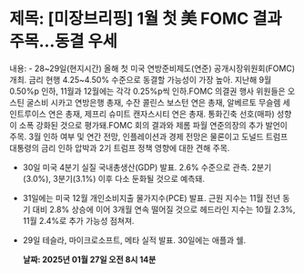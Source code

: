 # **제목: [미장브리핑] 1월 첫 美 FOMC 결과 주목…동결 우세**

  내용: - 28~29일(현지시간) 올해 첫 미국 연방준비제도(연준) 공개시장위원회(FOMC) 개최. 금리 현행 4.25~4.50% 수준으로 동결할 가능성이 가장 높아. 지난해 9월 0.50%p 인하, 11월과 12월에는 각각 0.25%p씩 인하.FOMC 의결권 행사 위원들은 오스틴 굴스비 시카고 연방은행 총재, 수잔 콜린스 보스턴 연은 총재, 알베르토 무슬렘 세인트루이스 연은 총재, 제프리 슈미트 캔자스시티 연은 총재. 통화긴축 선호(매파) 성향이 소폭 강화된 것으로 평가돼.FOMC 회의 결과와 제롬 파월 연준의장의 추가 발언이 주목. 3월 인하 여부 및 연간 전망, 인플레이션과 경제 전망은 물론이고 도널드 트럼프 대통령의 금리 인하 압박과 2기 트럼프 정책 영향에 대한 견해 주목.

- 30일 미국 4분기 실질 국내총생산(GDP) 발표. 2.6% 수준으로 관측. 2분기(3.0%), 3분기(3.1%) 이후 다소 둔화될 것으로 예측돼.

- 31일에는 미국 12월 개인소비지출 물가지수(PCE) 발표. 근원 지수는 11월 전년 동기 대비 2.8% 상승에 이어 3개월 연속 떨어질 것으로 헤드라인 지수는 10월 2.3%, 11월 2.4%로 추가 가능성 점쳐져.

- 29일 테슬라, 마이크로소프트, 메타 실적 발표. 30일에는 애플과 쉘.

  **날짜: 2025년 01월 27일 오전 8시 14분**